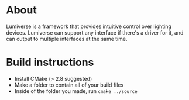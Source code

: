 # About
Lumiverse is a framework that provides intuitive control over lighting devices.
Lumiverse can support any interface if there's a driver for it, and can output to
multiple interfaces at the same time.

# Build instructions
* Install CMake (> 2.8 suggested)
* Make a folder to contain all of your build files
* Inside of the folder you made, run `cmake ../source`